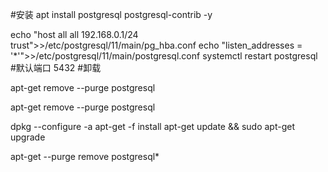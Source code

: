 #安装
apt install postgresql postgresql-contrib -y

echo "host    all            all                192.168.0.1/24        trust">>/etc/postgresql/11/main/pg_hba.conf
echo "listen_addresses = '*'">>/etc/postgresql/11/main/postgresql.conf
systemctl restart postgresql
#默认端口 5432
#卸载

apt-get remove --purge postgresql

apt-get remove --purge postgresql

 dpkg --configure -a
 apt-get -f install
 apt-get update && sudo apt-get upgrade
 
 apt-get --purge remove postgresql\*
